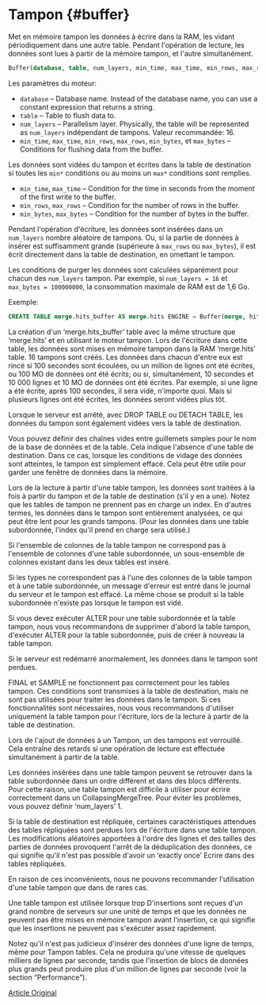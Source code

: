 # Tampon {#buffer}

Met en mémoire tampon les données à écrire dans la RAM, les vidant périodiquement dans une autre table. Pendant l'opération de lecture, les données sont lues à partir de la mémoire tampon, et l'autre simultanément.

``` sql
Buffer(database, table, num_layers, min_time, max_time, min_rows, max_rows, min_bytes, max_bytes)
```

Les paramètres du moteur:

-   `database` – Database name. Instead of the database name, you can use a constant expression that returns a string.
-   `table` – Table to flush data to.
-   `num_layers` – Parallelism layer. Physically, the table will be represented as `num_layers` indépendant de tampons. Valeur recommandée: 16.
-   `min_time`, `max_time`, `min_rows`, `max_rows`, `min_bytes`, et `max_bytes` – Conditions for flushing data from the buffer.

Les données sont vidées du tampon et écrites dans la table de destination si toutes les `min*` conditions ou au moins un `max*` conditions sont remplies.

-   `min_time`, `max_time` – Condition for the time in seconds from the moment of the first write to the buffer.
-   `min_rows`, `max_rows` – Condition for the number of rows in the buffer.
-   `min_bytes`, `max_bytes` – Condition for the number of bytes in the buffer.

Pendant l'opération d'écriture, les données sont insérées dans un `num_layers` nombre aléatoire de tampons. Ou, si la partie de données à insérer est suffisamment grande (supérieure à `max_rows` ou `max_bytes`), il est écrit directement dans la table de destination, en omettant le tampon.

Les conditions de purger les données sont calculées séparément pour chacun des `num_layers` tampon. Par exemple, si `num_layers = 16` et `max_bytes = 100000000`, la consommation maximale de RAM est de 1,6 Go.

Exemple:

``` sql
CREATE TABLE merge.hits_buffer AS merge.hits ENGINE = Buffer(merge, hits, 16, 10, 100, 10000, 1000000, 10000000, 100000000)
```

La création d'un ‘merge.hits\_buffer’ table avec la même structure que ‘merge.hits’ et en utilisant le moteur tampon. Lors de l'écriture dans cette table, les données sont mises en mémoire tampon dans la RAM ‘merge.hits’ table. 16 tampons sont créés. Les données dans chacun d'entre eux est rincé si 100 secondes sont écoulées, ou un million de lignes ont été écrites, ou 100 MO de données ont été écrits; ou si, simultanément, 10 secondes et 10 000 lignes et 10 MO de données ont été écrites. Par exemple, si une ligne a été écrite, après 100 secondes, il sera vidé, n'importe quoi. Mais si plusieurs lignes ont été écrites, les données seront vidées plus tôt.

Lorsque le serveur est arrêté, avec DROP TABLE ou DETACH TABLE, les données du tampon sont également vidées vers la table de destination.

Vous pouvez définir des chaînes vides entre guillemets simples pour le nom de la base de données et de la table. Cela indique l'absence d'une table de destination. Dans ce cas, lorsque les conditions de vidage des données sont atteintes, le tampon est simplement effacé. Cela peut être utile pour garder une fenêtre de données dans la mémoire.

Lors de la lecture à partir d'une table tampon, les données sont traitées à la fois à partir du tampon et de la table de destination (s'il y en a une).
Notez que les tables de tampon ne prennent pas en charge un index. En d'autres termes, les données dans le tampon sont entièrement analysées, ce qui peut être lent pour les grands tampons. (Pour les données dans une table subordonnée, l'index qu'il prend en charge sera utilisé.)

Si l'ensemble de colonnes de la table tampon ne correspond pas à l'ensemble de colonnes d'une table subordonnée, un sous-ensemble de colonnes existant dans les deux tables est inséré.

Si les types ne correspondent pas à l'une des colonnes de la table tampon et à une table subordonnée, un message d'erreur est entré dans le journal du serveur et le tampon est effacé.
La même chose se produit si la table subordonnée n'existe pas lorsque le tampon est vidé.

Si vous devez exécuter ALTER pour une table subordonnée et la table tampon, nous vous recommandons de supprimer d'abord la table tampon, d'exécuter ALTER pour la table subordonnée, puis de créer à nouveau la table tampon.

Si le serveur est redémarré anormalement, les données dans le tampon sont perdues.

FINAL et SAMPLE ne fonctionnent pas correctement pour les tables tampon. Ces conditions sont transmises à la table de destination, mais ne sont pas utilisées pour traiter les données dans le tampon. Si ces fonctionnalités sont nécessaires, nous vous recommandons d'utiliser uniquement la table tampon pour l'écriture, lors de la lecture à partir de la table de destination.

Lors de l'ajout de données à un Tampon, un des tampons est verrouillé. Cela entraîne des retards si une opération de lecture est effectuée simultanément à partir de la table.

Les données insérées dans une table tampon peuvent se retrouver dans la table subordonnée dans un ordre différent et dans des blocs différents. Pour cette raison, une table tampon est difficile à utiliser pour écrire correctement dans un CollapsingMergeTree. Pour éviter les problèmes, vous pouvez définir ‘num\_layers’ 1.

Si la table de destination est répliquée, certaines caractéristiques attendues des tables répliquées sont perdues lors de l'écriture dans une table tampon. Les modifications aléatoires apportées à l'ordre des lignes et des tailles des parties de données provoquent l'arrêt de la déduplication des données, ce qui signifie qu'il n'est pas possible d'avoir un ‘exactly once’ Ecrire dans des tables répliquées.

En raison de ces inconvénients, nous ne pouvons recommander l'utilisation d'une table tampon que dans de rares cas.

Une table tampon est utilisée lorsque trop D'insertions sont reçues d'un grand nombre de serveurs sur une unité de temps et que les données ne peuvent pas être mises en mémoire tampon avant l'insertion, ce qui signifie que les insertions ne peuvent pas s'exécuter assez rapidement.

Notez qu'il n'est pas judicieux d'insérer des données d'une ligne de temps, même pour Tampon tables. Cela ne produira qu'une vitesse de quelques milliers de lignes par seconde, tandis que l'insertion de blocs de données plus grands peut produire plus d'un million de lignes par seconde (voir la section “Performance”).

[Article Original](https://clickhouse.tech/docs/en/operations/table_engines/buffer/) <!--hide-->
